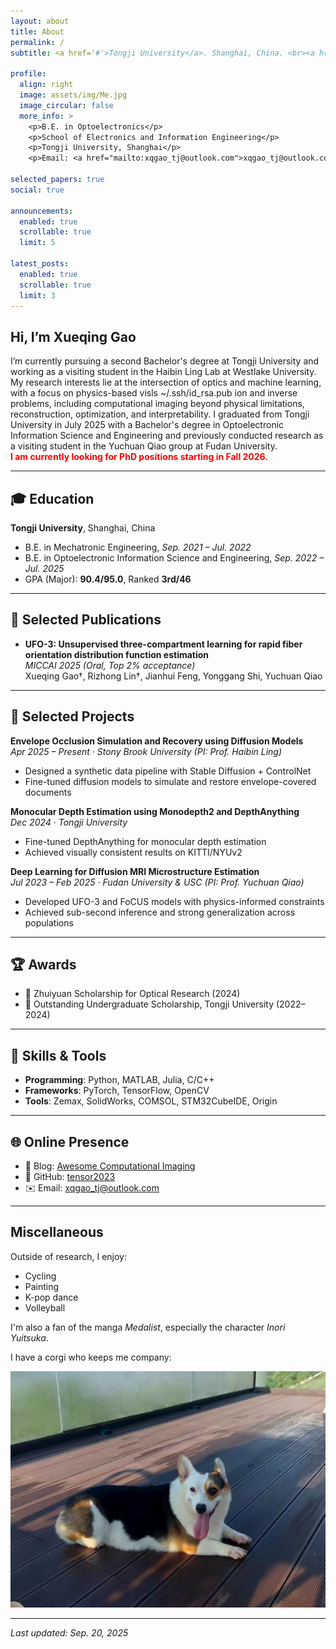 ```yaml
---
layout: about
title: About
permalink: /
subtitle: <a href='#'>Tongji University</a>. Shanghai, China. <br><a href='mailto:xqgao_tj@outlook.com'>xqgao_tj@outlook.com</a>

profile:
  align: right
  image: assets/img/Me.jpg
  image_circular: false
  more_info: >
    <p>B.E. in Optoelectronics</p>
    <p>School of Electronics and Information Engineering</p>
    <p>Tongji University, Shanghai</p>
    <p>Email: <a href="mailto:xqgao_tj@outlook.com">xqgao_tj@outlook.com</a></p>

selected_papers: true
social: true

announcements:
  enabled: true
  scrollable: true
  limit: 5

latest_posts:
  enabled: true
  scrollable: true
  limit: 3
---
```


## Hi, I’m Xueqing Gao

I’m currently pursuing a second Bachelor's degree at Tongji University and working as a visiting student in the Haibin Ling Lab at Westlake University. My research interests lie at the intersection of optics and machine learning, with a focus on physics-based visls ~/.ssh/id_rsa.pub
ion and inverse problems, including computational imaging beyond physical limitations, reconstruction, optimization, and interpretability. I graduated from Tongji University in July 2025 with a Bachelor's degree in Optoelectronic Information Science and Engineering and previously conducted research as a visiting student in the Yuchuan Qiao group at Fudan University.  
**<span style="color:red">I am currently looking for PhD positions starting in Fall 2026.</span>**

---

## 🎓 Education

**Tongji University**, Shanghai, China  
- B.E. in Mechatronic Engineering, *Sep. 2021 – Jul. 2022*  
- B.E. in Optoelectronic Information Science and Engineering, *Sep. 2022 – Jul. 2025*  
- GPA (Major): **90.4/95.0**, Ranked **3rd/46**

---

## 📄 Selected Publications

- **UFO-3: Unsupervised three-compartment learning for rapid fiber orientation distribution function estimation**  
  *MICCAI 2025 (Oral, Top 2% acceptance)*  
  Xueqing Gao†, Rizhong Lin†, Jianhui Feng, Yonggang Shi, Yuchuan Qiao

<!-- - **Empowering Biomedical Research with Foundation Models in Computational Microscopy**  
  *Advanced Intelligent Systems, IF 6.8*  
  Di Ding†, Tianliang Yao†, Genyi Feng, Xueqing Gao, Rong Luo, Xusen Sun -->

<!-- For the full list, see the [publications page](/publications/). -->

---

## 🧪 Selected Projects

**Envelope Occlusion Simulation and Recovery using Diffusion Models**  
*Apr 2025 – Present · Stony Brook University (PI: Prof. Haibin Ling)*  
- Designed a synthetic data pipeline with Stable Diffusion + ControlNet  
- Fine-tuned diffusion models to simulate and restore envelope-covered documents

**Monocular Depth Estimation using Monodepth2 and DepthAnything**  
*Dec 2024 · Tongji University*  
- Fine-tuned DepthAnything for monocular depth estimation  
- Achieved visually consistent results on KITTI/NYUv2

**Deep Learning for Diffusion MRI Microstructure Estimation**  
*Jul 2023 – Feb 2025 · Fudan University & USC (PI: Prof. Yuchuan Qiao)*  
- Developed UFO-3 and FoCUS models with physics-informed constraints  
- Achieved sub-second inference and strong generalization across populations

---

## 🏆 Awards

- 🏅 Zhuiyuan Scholarship for Optical Research (2024)  
- 🥇 Outstanding Undergraduate Scholarship, Tongji University (2022–2024)

---

## 🔧 Skills & Tools

- **Programming**: Python, MATLAB, Julia, C/C++  
- **Frameworks**: PyTorch, TensorFlow, OpenCV  
- **Tools**: Zemax, SolidWorks, COMSOL, STM32CubeIDE, Origin

---

## 🌐 Online Presence

- 🧠 Blog: [Awesome Computational Imaging](https://tensor2023.github.io/Awesome-Computational-Imaging/index.html)  
- 💼 GitHub: [tensor2023](https://github.com/tensor2023)  
- ✉️ Email: [xqgao_tj@outlook.com](mailto:xqgao_tj@outlook.com)

---

## Miscellaneous

Outside of research, I enjoy:

- Cycling
- Painting
- K-pop dance
- Volleyball

I'm also a fan of the manga *Medalist*, especially the character *Inori Yuitsuka*.

I have a corgi who keeps me company:

![My Corgi](/assets/img/Mydog.jpg)

---

_Last updated: Sep. 20, 2025_
